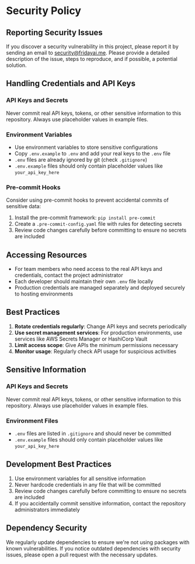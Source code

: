 # Security Policy

## Reporting Security Issues

If you discover a security vulnerability in this project, please report it by sending an email to security@fridayai.me. Please provide a detailed description of the issue, steps to reproduce, and if possible, a potential solution.

## Handling Credentials and API Keys

### API Keys and Secrets

Never commit real API keys, tokens, or other sensitive information to this repository. Always use placeholder values in example files.

### Environment Variables
- Use environment variables to store sensitive configurations
- Copy `.env.example` to `.env` and add your real keys to the `.env` file
- `.env` files are already ignored by git (check `.gitignore`)
- `.env.example` files should only contain placeholder values like `your_api_key_here`

### Pre-commit Hooks

Consider using pre-commit hooks to prevent accidental commits of sensitive data:

1. Install the pre-commit framework: `pip install pre-commit`
2. Create a `.pre-commit-config.yaml` file with rules for detecting secrets
3. Review code changes carefully before committing to ensure no secrets are included

## Accessing Resources

- For team members who need access to the real API keys and credentials, contact the project administrator
- Each developer should maintain their own `.env` file locally
- Production credentials are managed separately and deployed securely to hosting environments

## Best Practices

1. **Rotate credentials regularly**: Change API keys and secrets periodically
2. **Use secret management services**: For production environments, use services like AWS Secrets Manager or HashiCorp Vault
3. **Limit access scope**: Give APIs the minimum permissions necessary
4. **Monitor usage**: Regularly check API usage for suspicious activities

## Sensitive Information

### API Keys and Secrets

Never commit real API keys, tokens, or other sensitive information to this repository. Always use placeholder values in example files.

### Environment Files

- `.env` files are listed in `.gitignore` and should never be committed
- `.env.example` files should only contain placeholder values like `your_api_key_here`

## Development Best Practices

1. Use environment variables for all sensitive information
2. Never hardcode credentials in any file that will be committed
3. Review code changes carefully before committing to ensure no secrets are included
4. If you accidentally commit sensitive information, contact the repository administrators immediately

## Dependency Security

We regularly update dependencies to ensure we're not using packages with known vulnerabilities. If you notice outdated dependencies with security issues, please open a pull request with the necessary updates.
